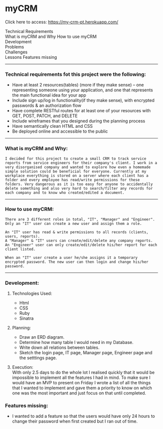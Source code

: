 # myCRM 
Click here to access: https://my-crm-pt.herokuapp.com/

Technical Requirements  
What is myCRM and Why
How to use myCRM  
Development  
Problems  
Challenges  
Lessons
Features missing

---

### Technical requirements fot this project were the following:

* Have at least 2 resources(tables) (more if they make sense) – one representing someone using your application, and one that represents the main functional idea for your app
* Include sign up/log in functionality(if they make sense), with encrypted passwords & an authorization flow
* Have complete RESTful routes for at least one of your resources with GET, POST, PATCH, and DELETE
* Include wireframes that you designed during the planning process
* Have semantically clean HTML and CSS
* Be deployed online and accessible to the public
---
### What is myCRM and Why:
 
    I decided for this project to create a small CRM to track service reports from service engineers for their company's client. I work in a very disorganised company and wanted to explore how even a homemade simple solution could be beneficial for everyone. Currently at my workplace everything is stored on a server where each client has a folder and every employee has read/write permissions for these folders. Very dangerous as it is too easy for anyone to accidentally delete something and also very hard to search/filter any records for each company and to know who created/edited a document.  
---
### How to use myCRM:

    There are 3 different roles in total, "IT", "Manager" and "Engineer". Only an "IT" user can create a new user and assign them a role. 
    
    An "IT" user has read & write permissions to all records (clients, users, reports).  
    A "Manager" & "IT" users can create/edit/delete any company reports.
    An "Engineer" user can only create/edit/delete his/her report for each client listed.  
 
    When an "IT" user create a user he/she assigns it a temporary encrypted password. The new user can then login and change his/her password. 
---
### Development:

1. Technologies Used:
    * Html
    * CSS
    * Ruby
    * Sinatra


2. Planning:
    * Draw an ERD diagram.
    * Determine how many table I would need in my Database.
    * Write down all relations between tables.
    * Sketch the login page, IT page, Manager page, Engineer page and the setttings page.

3. Execution:  
    With only 2.5 days to do the whole lot I realised quickly that it would be impossible to implement all the features I had in mind. To make sure I would have an MVP to present on Friday I wrote a list of all the things that I wanted to implement and gave them a priority to know on which one was the most important and just focus on that until completed.
    




































### Features missing:

* I wanted to add a feature so that the users would have only 24 hours to change their password when first created but I ran out of time.
